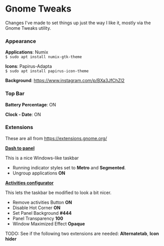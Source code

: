 # Gnome Tweaks
Changes I've made to set things up just the way I like it, mostly via the Gnome Tweaks utility.


### Appearance

__Applications__: Numix  
`$ sudo apt install numix-gtk-theme`  

__Icons__: Papirus-Adapta  
`$ sudo apt install papirus-icon-theme`  

__Background__: https://www.instagram.com/p/BXa3JfChZl2


### Top Bar

__Battery Percentage__: ON

__Clock - Date__: ON


### Extensions

These are all from https://extensions.gnome.org/

[__Dash to panel__](https://extensions.gnome.org/extension/1160/dash-to-panel/)

This is a nice Windows-like taskbar
* Running indicator styles set to __Metro__ and __Segmented__.
* Ungroup applications __ON__

[__Activities configurator__](https://extensions.gnome.org/extension/358/activities-configurator/)

This lets the taskbar be modified to look a bit nicer.
* Remove activities Button __ON__
* Disable Hot Corner __ON__
* Set Panel Background __#444__
* Panel Transparency __100__
* Window Maximized Effect __Opaque__

TODO: See if the following two extensions are needed:
__Alternatetab__,
__Icon hider__

